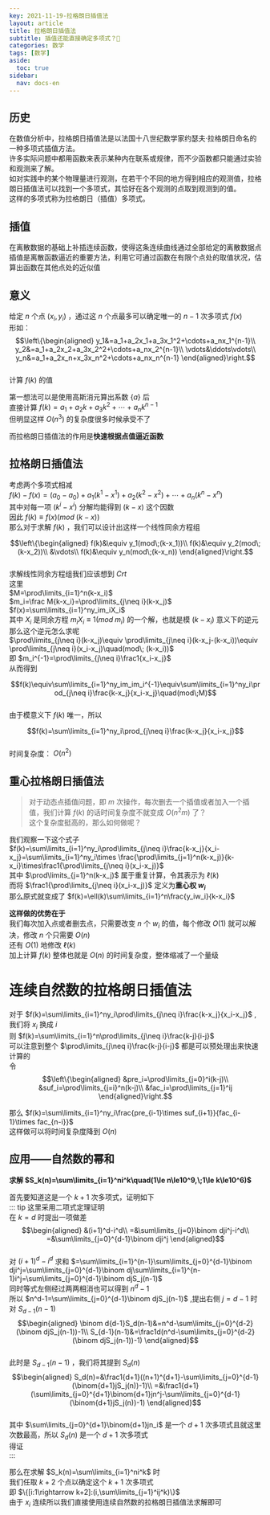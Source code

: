 ```yaml
---
key: 2021-11-19-拉格朗日插值法
layout: article
title: 拉格朗日插值法
subtitle: 插值还能直接确定多项式？🤔
categories: 数学
tags: [数学]
aside:
  toc: true
sidebar:
  nav: docs-en
---
```


## 历史
在数值分析中，拉格朗日插值法是以法国十八世纪数学家约瑟夫·拉格朗日命名的一种多项式插值方法。  
许多实际问题中都用函数来表示某种内在联系或规律，而不少函数都只能通过实验和观测来了解。  
如对实践中的某个物理量进行观测，在若干个不同的地方得到相应的观测值，拉格朗日插值法可以找到一个多项式，其恰好在各个观测的点取到观测到的值。  
这样的多项式称为拉格朗日（插值）多项式。

## 插值
在离散数据的基础上补插连续函数，使得这条连续曲线通过全部给定的离散数据点  
插值是离散函数逼近的重要方法，利用它可通过函数在有限个点处的取值状况，估算出函数在其他点处的近似值

## 意义
给定 $n$ 个点 $(x_i,y_i)$ ，通过这 $n$ 个点最多可以确定唯一的 $n-1$ 次多项式 $f(x)$  
形如：  
$$\left\{\begin{aligned}
y_1&=a_1+a_2x_1+a_3x_1^2+\cdots+a_nx_1^{n-1}\\
y_2&=a_1+a_2x_2+a_3x_2^2+\cdots+a_nx_2^{n-1}\\
\vdots&\ddots\vdots\\
y_n&=a_1+a_2x_n+x_3x_n^2+\cdots+a_nx_n^{n-1}
\end{aligned}\right.$$  
计算 $f(k)$ 的值  
   
第一想法可以是使用高斯消元算出系数 $\{a\}$ 后  
直接计算 $f(k)=a_1+a_2k+a_3k^2+\cdots+a_nk^{n-1}$  
但明显这样 $O(n^3)$ 的复杂度很多时候承受不了  
  
而拉格朗日插值法的作用是**快速根据点值逼近函数**   

## 拉格朗日插值法
考虑两个多项式相减  
$f(k)-f(x)=(a_0-a_0)+a_1(k^1-x^1)+a_2(k^2-x^2)+\cdots+a_n(k^n-x^n)$  
其中对每一项 $(k^i-x^i)$ 分解均能得到 $(k-x)$ 这个因数  
因此 $f(k)\equiv f(x)(mod\;(k-x))$  
那么对于求解 $f(k)$ ，我们可以设计出这样一个线性同余方程组  

$$\left\{\begin{aligned}
f(k)&\equiv y_1(mod\;(k-x_1))\\
f(k)&\equiv y_2(mod\;(k-x_2))\\
&\vdots\\
f(k)&\equiv y_n(mod\;(k-x_n))
\end{aligned}\right.$$  
求解线性同余方程组我们应该想到 $Crt$  
这里  
$M=\prod\limits_{i=1}^n(k-x_i)$  
$m_i=\frac M{k-x_i}=\prod\limits_{j\neq i}(k-x_j)$  
$f(x)=\sum\limits_{i=1}^ny_im_iX_i$  
其中 $X_i$ 是同余方程 $m_iX_i\equiv 1(mod\;m_i)$ 的一个解，也就是模 $(k-x_i)$ 意义下的逆元  
那么这个逆元怎么求呢  
$\prod\limits_{j\neq i}(k-x_j)\equiv \prod\limits_{j\neq i}(k-x_j-(k-x_i))\equiv \prod\limits_{j\neq i}(x_i-x_j)\quad(mod\; (k-x_i))$  
即 $m_i^{-1}=\prod\limits_{j\neq i}\frac1{x_i-x_j}$  
从而得到  

$$f(k)\equiv\sum\limits_{i=1}^ny_im_im_i^{-1}\equiv\sum\limits_{i=1}^ny_i\prod_{j\neq i}\frac{k-x_j}{x_i-x_j}\quad(mod\;M)$$  
由于模意义下 $f(k)$ 唯一，所以  

$$f(k)=\sum\limits_{i=1}^ny_i\prod_{j\neq i}\frac{k-x_j}{x_i-x_j}$$  
时间复杂度： $O(n^2)$  

## 重心拉格朗日插值法  

>对于动态点插值问题，即 $m$ 次操作，每次删去一个插值或者加入一个插值，我们计算 $f(k)$ 的话时间复杂度不就变成 $O(n^2m)$ 了？  
这个复杂度挺高的，那么如何做呢？  

我们观察一下这个式子  
$f(k)=\sum\limits_{i=1}^ny_i\prod\limits_{j\neq i}\frac{k-x_j}{x_i-x_j}=\sum\limits_{i=1}^ny_i\times \frac{\prod\limits_{j=1}^n(k-x_j)}{k-x_i}\times\frac1{\prod\limits_{j\neq i}(x_i-x_j)}$   
其中 $\prod\limits_{j=1}^n(k-x_j)$ 属于重复计算，令其表示为 $\ell(k)$  
而将 $\frac1{\prod\limits_{j\neq i}(x_i-x_j)}$ 定义为**重心权 $w_i$**  
那么原式就变成了 $f(k)=\ell(k)\sum\limits_{i=1}^n\frac{y_iw_i}{k-x_i}$  
  
**这样做的优势在于**  
我们每次加入点或者删去点，只需要改变 $n$ 个 $w_i$ 的值，每个修改 $O(1)$ 就可以解决，修改 $n$ 个只需要 $O(n)$  
还有 $O(1)$ 地修改 $\ell(k)$  
加上计算 $f(k)$ 整体也就是 $O(n)$ 的时间复杂度，整体缩减了一个量级  

# 连续自然数的拉格朗日插值法  
对于 $f(k)=\sum\limits_{i=1}^ny_i\prod\limits_{j\neq i}\frac{k-x_j}{x_i-x_j}$ ,我们将 $x_i$ 换成 $i$  
则 $f(k)=\sum\limits_{i=1}^n\prod\limits_{j\neq i}\frac{k-j}{i-j}$  
可以注意到整个 $\prod\limits_{j\neq i}\frac{k-j}{i-j}$ 都是可以预处理出来快速计算的  
令  
$$\left\{\begin{aligned}  
&pre_i=\prod\limits_{j=0}^i(k-j)\\
&suf_i=\prod\limits_{j=i}^n(k-j)\\
&fac_i=\prod\limits_{j=1}^ij
\end{aligned}\right.$$  
  
那么 $f(k)=\sum\limits_{i=1}^ny_i\frac{pre_{i-1}\times suf_{i+1}}{fac_{i-1}\times fac_{n-i}}$  
这样做可以将时间复杂度降到 $O(n)$   

## 应用——自然数的幂和  
  
<b>求解 $S_k(n)=\sum\limits_{i=1}^ni^k\quad(1\le n\le10^9,\;1\le k\le10^6)$</b>  
  
首先要知道这是一个 $k+1$ 次多项式，证明如下  
::: tip
这里采用二项式定理证明  
在 $k=d$ 时提出一项做差  
$$\begin{aligned}
&(i+1)^d-i^d\\
=&\sum\limits_{j=0}\binom dji^j-i^d\\
=&\sum\limits_{j=0}^{d-1}\binom dji^j
\end{aligned}$$  
对 $(i+1)^d-i^d$ 求和 $=\sum\limits_{i=1}^{n-1}\sum\limits_{j=0}^{d-1}\binom dji^j=\sum\limits_{j=0}^{d-1}\binom dj\sum\limits_{i=1}^{n-1}i^j=\sum\limits_{j=0}^{d-1}\binom djS_j(n-1)$  
同时等式左侧经过两两相消也可以得到 $n^d-1$  
所以 $n^d-1=\sum\limits_{j=0}^{d-1}\binom djS_j(n-1)$ ,提出右侧 $j=d-1$ 时对 $S_{d-1}(n-1)$  
$$\begin{aligned}
\binom d{d-1}S_d(n-1)&=n^d-\sum\limits_{j=0}^{d-2}(\binom djS_j(n-1))-1\\
S_{d-1}(n-1)&=\frac1d(n^d-\sum\limits_{j=0}^{d-2}(\binom djS_j(n-1))-1)
\end{aligned}$$  
此时是 $S_{d-1}(n-1)$ ，我们将其提到 $S_d(n)$  
$$\begin{aligned}
S_d(n)=&\frac1{d+1}((n+1)^{d+1}-\sum\limits_{j=0}^{d-1}(\binom{d+1}jS_j(n))-1)\\
=&\frac1{d+1}(\sum\limits_{j=0}^{d+1}\binom{d+1}jn^j-\sum\limits_{j=0}^{d-1}(\binom{d+1}jS_j(n))-1)
\end{aligned}$$  
其中 $\sum\limits_{j=0}^{d+1}\binom{d+1}jn_i$ 是一个 $d+1$ 次多项式且就这里次数最高，所以 $S_d(n)$ 是一个 $d+1$ 次多项式  
得证  
:::
  
那么在求解 $S_k(n)=\sum\limits_{i=1}^ni^k$ 时  
我们任取 $k+2$ 个点以确定这个 $k+1$ 次多项式  
即 $\{[i:1\rightarrow k+2]:(i,\sum\limits_{j=1}^ij^k)\}$  
由于 $x_i$ 连续所以我们直接使用连续自然数的拉格朗日插值法求解即可  

